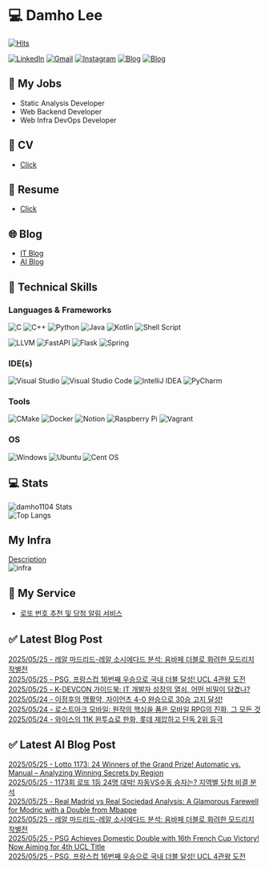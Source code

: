 
# 💻 Damho Lee

[![Hits](https://hits.seeyoufarm.com/api/count/incr/badge.svg?url=https%3A%2F%2Fgithub.com%2Fdamho1104&count_bg=%233D9CC8&title_bg=%23555555&icon=&icon_color=%23E7E7E7&title=hits&edge_flat=false)](https://hits.seeyoufarm.com)  

[![LinkedIn](https://img.shields.io/badge/Linkedin-%230077B5.svg?style=flat&logo=linkedin&logoColor=white)](https://www.linkedin.com/in/damho1104/)
[![Gmail](https://img.shields.io/badge/Gmail-D14836?style=flat&logo=gmail&logoColor=white)](mailto:damho1104@gmail.com)
[![Instagram](https://img.shields.io/badge/Instargram-%23E4405F.svg?style=flat&logo=Instagram&logoColor=white)](https://www.instagram.com/damho1104/)
[![Blog](https://img.shields.io/badge/Blog-%23000000.svg?style=flat&logo=Tistory&logoColor=white)](https://dmomo.co.kr/)
[![Blog](https://img.shields.io/badge/Blog-%23000000.svg?style=flat&logo=WordPress&logoColor=white)](https://blog.ai.dmomo.co.kr/)

## 📃 My Jobs
- Static Analysis Developer
- Web Backend Developer
- Web Infra DevOps Developer

## 📰 CV
- [Click](https://resume.dmomo.net/damho.lee/resume)  

## 📘 Resume
- [Click](https://damho1104.notion.site/8af3191b9815406d95708d9a0cea5a9e)  

## 🌐 Blog
- [IT Blog](https://dmomo.co.kr/)
- [AI Blog](https://blog.ai.dmomo.co.kr/)

## 💪 Technical Skills
### Languages & Frameworks
![C](https://img.shields.io/badge/c-%2300599C.svg?style=flat&logo=c&logoColor=white)
![C++](https://img.shields.io/badge/c++-%2300599C.svg?style=flat&logo=c%2B%2B&logoColor=white)
![Python](https://img.shields.io/badge/Python-3776AB.svg?&style=flat&logo=Python&logoColor=white)
![Java](https://img.shields.io/badge/java-%23ED8B00.svg?style=flat&logo=openjdk&logoColor=white)
![Kotlin](https://img.shields.io/badge/Kotlin-%237F52FF.svg?style=flat&logo=Kotlin&logoColor=white)
![Shell Script](https://img.shields.io/badge/Shell_script-%23121011.svg?style=flat&logo=gnu-bash&logoColor=white)  
  
![LLVM](https://img.shields.io/badge/LLVM/Clang-000B1D.svg?&style=flat&logo=LLVM&logoColor=white)
![FastAPI](https://img.shields.io/badge/FastAPI-005571?style=flat&logo=fastapi)
![Flask](https://img.shields.io/badge/Flask-%23000.svg?style=flat&logo=flask&logoColor=white)
![Spring](https://img.shields.io/badge/Springboot-%236DB33F.svg?style=flat&logo=spring&logoColor=white)
  
  
### IDE(s)
![Visual Studio](https://img.shields.io/badge/Visual%20Studio-5C2D91.svg?style=flat&logo=visual-studio&logoColor=white) 
![Visual Studio Code](https://img.shields.io/badge/Visual%20Studio%20Code-0078d7.svg?style=flat&logo=visual-studio-code&logoColor=white)
![IntelliJ IDEA](https://img.shields.io/badge/IntelliJIDEA-000000.svg?style=flat&logo=intellij-idea&logoColor=white) 
![PyCharm](https://img.shields.io/badge/PyCharm-143?style=flat&logo=pycharm&logoColor=black&color=black&labelColor=green) 


### Tools
![CMake](https://img.shields.io/badge/CMake-%23008FBA.svg?style=flat&logo=cmake&logoColor=white)
![Docker](https://img.shields.io/badge/docker-%230db7ed.svg?style=flat&logo=docker&logoColor=white)
![Notion](https://img.shields.io/badge/Notion-%23000000.svg?style=flat&logo=notion&logoColor=white)
![Raspberry Pi](https://img.shields.io/badge/-RaspberryPi-C51A4A?style=flat&logo=Raspberry-Pi)
![Vagrant](https://img.shields.io/badge/Vagrant-%231563FF.svg?style=flat&logo=vagrant&logoColor=white)


### OS
![Windows](https://img.shields.io/badge/Windows-0078D6?style=flat&logo=windows&logoColor=white)
![Ubuntu](https://img.shields.io/badge/Ubuntu-E95420?style=flat&logo=ubuntu&logoColor=white)
![Cent OS](https://img.shields.io/badge/Cent%20OS-002260?style=flat&logo=centos&logoColor=F0F0F0)


## :computer: Stats
![damho1104 Stats](https://github-readme-stats.vercel.app/api?username=damho1104&hide=issues&show_icons=true&theme=dark)  
![Top Langs](https://github-readme-stats.vercel.app/api/top-langs/?username=damho1104&layout=compact&theme=dark)


## My Infra
[Description](https://dmomo.co.kr/444)  
![infra](https://nextcloud.dmomo.net/apps/files_sharing/publicpreview/EtWDB9RaEXyf4FT?file=/&fileId=142416&x=6016&y=3384&a=true&etag=eee0bc0c4308201c786211582fdbc678)  





## 📣 My Service
- [로또 번호 추천 및 당첨 알림 서비스](https://lotto.dmomo.co.kr/)  


## ✅ Latest Blog Post

[2025/05/25 - 레알 마드리드-레알 소시에다드 분석: 음바페 더블로 화려한 모드리치 작별전](http://dmomo.co.kr/478) <br/>
[2025/05/25 - PSG, 프랑스컵 16번째 우승으로 국내 더블 달성! UCL 4관왕 도전](http://dmomo.co.kr/477) <br/>
[2025/05/25 - K-DEVCON 가이드북: IT 개발자 성장의 열쇠, 어떤 비밀이 담겼나?](http://dmomo.co.kr/476) <br/>
[2025/05/24 - 이정후의 맹활약, 자이언츠 4-0 완승으로 30승 고지 달성!](http://dmomo.co.kr/475) <br/>
[2025/05/24 - 로스트아크 모바일: 원작의 핵심을 품은 모바일 RPG의 진화, 그 모든 것](http://dmomo.co.kr/474) <br/>
[2025/05/24 - 와이스의 11K 완투쇼로 한화, 롯데 제압하고 단독 2위 등극](http://dmomo.co.kr/473) <br/>

## ✅ Latest AI Blog Post
[2025/05/25 - Lotto 1173: 24 Winners of the Grand Prize! Automatic vs. Manual – Analyzing Winning Secrets by Region](https://blog.ai.dmomo.co.kr/trend/2565) <br/>
[2025/05/25 - 1173회 로또 1등 24명 대박! 자동VS수동 승자는? 지역별 당첨 비결 분석](https://blog.ai.dmomo.co.kr/trend/2563) <br/>
[2025/05/25 - Real Madrid vs Real Sociedad Analysis: A Glamorous Farewell for Modric with a Double from Mbappe](https://blog.ai.dmomo.co.kr/trend/2560) <br/>
[2025/05/25 - 레알 마드리드-레알 소시에다드 분석: 음바페 더블로 화려한 모드리치 작별전](https://blog.ai.dmomo.co.kr/trend/2558) <br/>
[2025/05/25 - PSG Achieves Domestic Double with 16th French Cup Victory! Now Aiming for 4th UCL Title](https://blog.ai.dmomo.co.kr/trend/2556) <br/>
[2025/05/25 - PSG, 프랑스컵 16번째 우승으로 국내 더블 달성! UCL 4관왕 도전](https://blog.ai.dmomo.co.kr/trend/2554) <br/>
